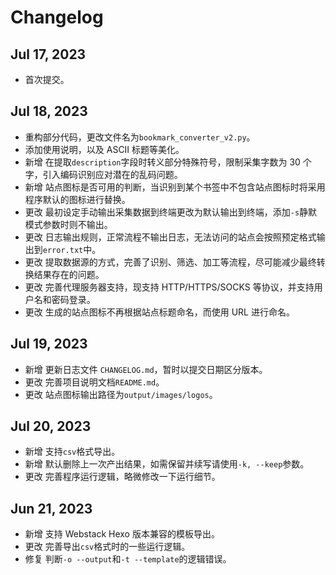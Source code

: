 # Changelog

## Jul 17, 2023

- 首次提交。

## Jul 18, 2023

- 重构部分代码，更改文件名为`bookmark_converter_v2.py`。
- 添加使用说明，以及 ASCII 标题等美化。
- 新增 在提取`description`字段时转义部分特殊符号，限制采集字数为 30 个字，引入编码识别应对潜在的乱码问题。
- 新增 站点图标是否可用的判断，当识别到某个书签中不包含站点图标时将采用程序默认的图标进行替换。
- 更改 最初设定手动输出采集数据到终端更改为默认输出到终端，添加`-s`静默模式参数时则不输出。
- 更改 日志输出规则，正常流程不输出日志，无法访问的站点会按照预定格式输出到`error.txt`中。
- 更改 提取数据源的方式，完善了识别、筛选、加工等流程，尽可能减少最终转换结果存在的问题。
- 更改 完善代理服务器支持，现支持 HTTP/HTTPS/SOCKS 等协议，并支持用户名和密码登录。
- 更改 生成的站点图标不再根据站点标题命名，而使用 URL 进行命名。

## Jul 19, 2023

- 新增 更新日志文件 `CHANGELOG.md`，暂时以提交日期区分版本。
- 更改 完善项目说明文档`README.md`。
- 更改 站点图标输出路径为`output/images/logos`。

## Jul 20, 2023

- 新增 支持`csv`格式导出。
- 新增 默认删除上一次产出结果，如需保留并续写请使用`-k, --keep`参数。
- 更改 完善程序运行逻辑，略微修改一下运行细节。

## Jun 21, 2023

- 新增 支持 Webstack Hexo 版本兼容的模板导出。
- 更改 完善导出`csv`格式时的一些运行逻辑。
- 修复 判断`-o --output`和`-t --template`的逻辑错误。
